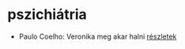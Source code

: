 # pszichiátria

- Paulo Coelho: Veronika meg akar halni [részletek](../_details/Paulo%20Coelho.md#id_264)